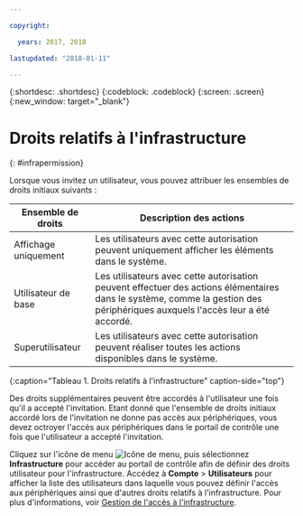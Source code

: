 ```yaml
---

copyright:

  years: 2017, 2018

lastupdated: "2018-01-11"

---
```


{:shortdesc: .shortdesc}
{:codeblock: .codeblock}
{:screen: .screen}
{:new_window: target="_blank"}

# Droits relatifs à l'infrastructure
{: #infrapermission}

Lorsque vous invitez un utilisateur, vous pouvez attribuer les ensembles de droits initiaux suivants :

| Ensemble de droits | Description des actions |
|---------------------------|------------------------|
|Affichage uniquement | Les utilisateurs avec cette autorisation peuvent uniquement afficher les éléments dans le système.|
|Utilisateur de base | Les utilisateurs avec cette autorisation peuvent effectuer des actions élémentaires dans le système, comme la gestion des périphériques auxquels l'accès leur a été accordé. |
|Superutilisateur | Les utilisateurs avec cette autorisation peuvent réaliser toutes les actions disponibles dans le système. |
{:caption="Tableau 1. Droits relatifs à l'infrastructure" caption-side="top"}

Des droits supplémentaires peuvent être accordés à l'utilisateur une fois qu'il a accepté l'invitation. Etant donné que l'ensemble de droits initiaux accordé lors de l'invitation ne donne pas accès aux périphériques, vous devez octroyer l'accès aux périphériques dans le portail de contrôle une fois que l'utilisateur a accepté l'invitation.

Cliquez sur l'icône de menu ![Icône de menu](../icons/icon_hamburger.svg), puis sélectionnez **Infrastructure** pour accéder au portail de contrôle afin de définir des droits utilisateur pour l'infrastructure. Accédez à  **Compte** &gt; **Utilisateurs** pour afficher la liste des utilisateurs dans laquelle vous pouvez définir l'accès aux périphériques ainsi que d'autres droits relatifs à l'infrastructure. Pour plus d'informations, voir [Gestion de l'accès à l'infrastructure](/docs/iam/mnginfra.html#managing-infrastructure-access).
